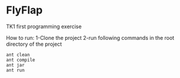 # FlyFlap
TK1 first programming exercise 

How to run:
1-Clone the project
2-run following commands in the root directory of the project

	ant clean
	ant compile
	ant jar
	ant run
